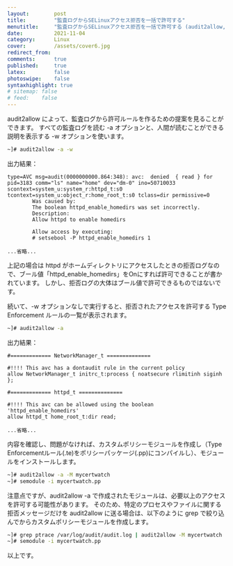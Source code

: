 ```yaml
---
layout:        post
title:         "監査ログからSELinuxアクセス拒否を一括で許可する"
menutitle:     "監査ログからSELinuxアクセス拒否を一括で許可する (audit2allow, semodule -i)"
date:          2021-11-04
category:      Linux
cover:         /assets/cover6.jpg
redirect_from:
comments:      true
published:     true
latex:         false
photoswipe:    false
syntaxhighlight: true
# sitemap: false
# feed:    false
---
```


audit2allow によって、監査ログから許可ルールを作るための提案を見ることができます。
すべての監査ログを読む -a オプションと、人間が読むことができる説明を表示する -w オプションを使います。
```bash
~]# audit2allow -a -w
```
出力結果：
```
type=AVC msg=audit(0000000000.864:348): avc:  denied  { read } for  pid=3183 comm="ls" name="home" dev="dm-0" ino=50710033 scontext=system_u:system_r:httpd_t:s0 tcontext=system_u:object_r:home_root_t:s0 tclass=dir permissive=0
        Was caused by:
        The boolean httpd_enable_homedirs was set incorrectly.
        Description:
        Allow httpd to enable homedirs

        Allow access by executing:
        # setsebool -P httpd_enable_homedirs 1

...省略...
```
上記の場合は httpd がホームディレクトリにアクセスしたときの拒否ログなので、ブール値「httpd_enable_homedirs」をOnにすれば許可できることが書かれています。
しかし、拒否ログの大体はブール値で許可できるものではないです。

続いて、-w オプションなしで実行すると、拒否されたアクセスを許可する Type Enforcement ルールの一覧が表示されます。
```bash
~]# audit2allow -a
```
出力結果：
```
#============= NetworkManager_t ==============

#!!!! This avc has a dontaudit rule in the current policy
allow NetworkManager_t initrc_t:process { noatsecure rlimitinh siginh };

#============= httpd_t ==============

#!!!! This avc can be allowed using the boolean 'httpd_enable_homedirs'
allow httpd_t home_root_t:dir read;

...省略...
```

内容を確認し、問題がなければ、カスタムポリシーモジュールを作成し（Type Enforcementルール(.te)をポリシーパッケージ(.pp)にコンパイルし）、モジュールをインストールします。
```bash
~]# audit2allow -a -M mycertwatch
~]# semodule -i mycertwatch.pp
```
注意点ですが、audit2allow -a で作成されたモジュールは、必要以上のアクセスを許可する可能性があります。
そのため、特定のプロセスやファイルに関する拒否メッセージだけを audit2allow に送る場合は、以下のように grep で絞り込んでからカスタムポリシーモジュールを作成します。
```bash
~]# grep ptrace /var/log/audit/audit.log | audit2allow -M mycertwatch
~]# semodule -i mycertwatch.pp
```

以上です。

